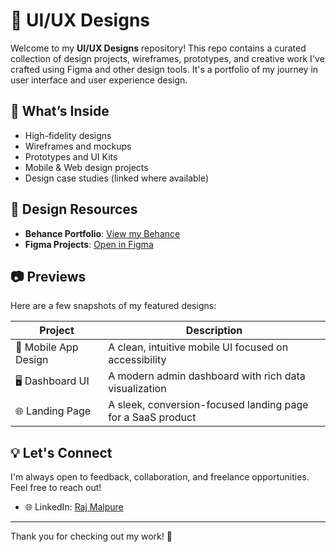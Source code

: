 # 🎨 UI/UX Designs

Welcome to my **UI/UX Designs** repository! This repo contains a curated collection of design projects, wireframes, prototypes, and creative work I've crafted using Figma and other design tools. It's a portfolio of my journey in user interface and user experience design.

## 📁 What’s Inside

- High-fidelity designs
- Wireframes and mockups
- Prototypes and UI Kits
- Mobile & Web design projects
- Design case studies (linked where available)

## 🔗 Design Resources

- **Behance Portfolio**: [View my Behance](https://www.behance.net/rajmalpure)  
- **Figma Projects**: [Open in Figma](https://www.figma.com/@yourusername)

## 📷 Previews

Here are a few snapshots of my featured designs:

| Project | Description |
|--------|-------------|
| 📱 Mobile App Design | A clean, intuitive mobile UI focused on accessibility |
| 🖥️ Dashboard UI | A modern admin dashboard with rich data visualization |
| 🌐 Landing Page | A sleek, conversion-focused landing page for a SaaS product |

## 💡 Let's Connect

I'm always open to feedback, collaboration, and freelance opportunities. Feel free to reach out!

- 🌐 LinkedIn: [Raj Malpure](https://www.linkedin.com/in/raj-malpure-24143628b/)

---

Thank you for checking out my work! 🚀
